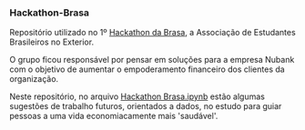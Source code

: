 ### Hackathon-Brasa

Repositório utilizado no 1º [Hackathon da Brasa](https://www.hacks.gobrasa.org/), a Associação de Estudantes Brasileiros no Exterior.

O grupo ficou responsável por pensar em soluções para a empresa Nubank com o objetivo de aumentar o empoderamento financeiro dos clientes da organização.

Neste repositório, no arquivo [Hackathon Brasa.ipynb](https://github.com/DanielM08/Hackathon-Brasa/blob/master/Hackathon%20Brasa.ipynb) estão algumas sugestões de trabalho futuros, orientados a dados, no estudo para guiar pessoas a uma vida economiacamente mais 'saudável'.
